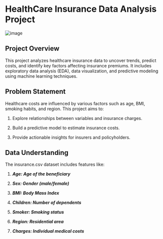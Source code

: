 # HealthCare Insurance Data Analysis Project

![image](https://github.com/user-attachments/assets/e135b87d-3589-41af-97cf-dd5edae94a55)

## Project Overview

This project analyzes healthcare insurance data to uncover trends, predict costs, and identify key factors affecting insurance premiums. It includes exploratory data analysis (EDA), data visualization, and predictive modeling using machine learning techniques.

## Problem Statement

Healthcare costs are influenced by various factors such as age, BMI, smoking habits, and region. This project aims to:

1. Explore relationships between variables and insurance charges.

2. Build a predictive model to estimate insurance costs.

3. Provide actionable insights for insurers and policyholders.


## Data Understanding

The  insurance.csv dataset includes features like:

1. ***Age: Age of the beneficiary***

2. ***Sex: Gender (male/female)***

3. ***BMI: Body Mass Index***

4. ***Children: Number of dependents***

5. ***Smoker: Smoking status***

6. ***Region: Residential area***

7. ***Charges: Individual medical costs***
